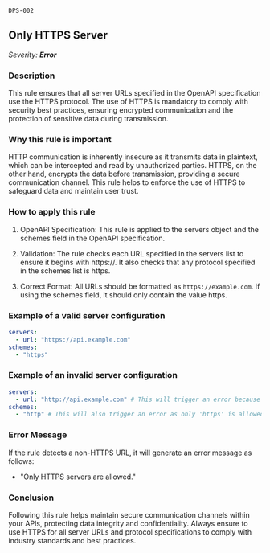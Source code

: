 `DPS-002`

## Only HTTPS Server

_Severity: **Error**_

### Description

This rule ensures that all server URLs specified in the OpenAPI specification use the HTTPS protocol. The use of HTTPS is mandatory to comply with security best practices, ensuring encrypted communication and the protection of sensitive data during transmission.

### Why this rule is important

HTTP communication is inherently insecure as it transmits data in plaintext, which can be intercepted and read by unauthorized parties. HTTPS, on the other hand, encrypts the data before transmission, providing a secure communication channel. This rule helps to enforce the use of HTTPS to safeguard data and maintain user trust.

### How to apply this rule

1. OpenAPI Specification:
   This rule is applied to the servers object and the schemes field in the OpenAPI specification.

2. Validation:
   The rule checks each URL specified in the servers list to ensure it begins with https://.
   It also checks that any protocol specified in the schemes list is https.

3. Correct Format:
   All URLs should be formatted as `https://example.com`.
   If using the schemes field, it should only contain the value https.

### Example of a valid server configuration

```yaml
servers:
  - url: "https://api.example.com"
schemes:
  - "https"
```

### Example of an invalid server configuration

```yaml
servers:
  - url: "http://api.example.com" # This will trigger an error because it's not using HTTPS.
schemes:
  - "http" # This will also trigger an error as only 'https' is allowed.
```

### Error Message

If the rule detects a non-HTTPS URL, it will generate an error message as follows:

- "Only HTTPS servers are allowed."

### Conclusion

Following this rule helps maintain secure communication channels within your APIs, protecting data integrity and confidentiality. Always ensure to use HTTPS for all server URLs and protocol specifications to comply with industry standards and best practices.
